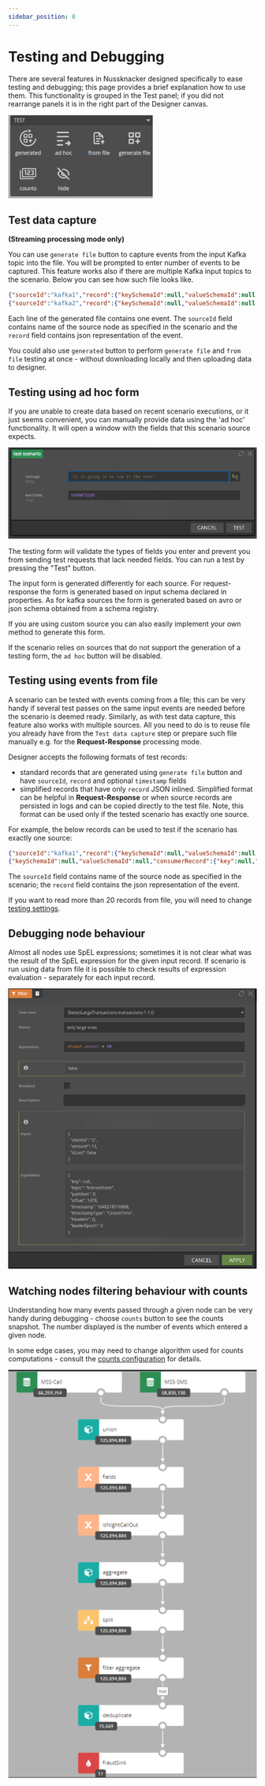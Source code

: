 ```yaml
---
sidebar_position: 8
---
```


# Testing and Debugging

There are several features in Nussknacker designed specifically to ease testing and debugging; this page provides a brief explanation how to use them. This functionality is grouped in the Test panel; if you did not rearrange panels it is in the right part of the Designer canvas. 

![alt_text](img/testPanel.png "Designer Test panel")


## Test data capture
**(Streaming processing mode only)**

You can use `generate file` button to capture events from the input Kafka topic into the file. You will be prompted to enter number of events to be captured. This feature works also if there are multiple Kafka input topics to the scenario.
Below you can see how such file looks like.
```json
{"sourceId":"kafka1","record":{"keySchemaId":null,"valueSchemaId":null,"consumerRecord":{"key":null,"value":{"clientId":"4","amount":30,"eventDate":1674548921},"topic":"transactions","partition":0,"offset":58209,"timestamp":1674548933921,"timestampType":"CreateTime","headers":{},"leaderEpoch":0}},"timestamp":1674548933921}
{"sourceId":"kafka2","record":{"keySchemaId":null,"valueSchemaId":null,"consumerRecord":{"key":null,"value":{"clientId":"4","amount":30,"eventDate":1674548921},"topic":"transactions","partition":0,"offset":58209,"timestamp":1674548933921,"timestampType":"CreateTime","headers":{},"leaderEpoch":0}},"timestamp":1674548933921}
```
Each line of the generated file contains one event. The `sourceId` field contains name of the source node as specified in the scenario and the `record` field contains json representation of the event. 

You could also use `generated` button to perform `generate file` and `from file` testing at once - without downloading locally and then uploading data to designer.

## Testing using ad hoc form

If you are unable to create data based on recent scenario executions, or it just seems convenient, you can manually provide data using the 'ad hoc' functionality.
It will open a window with the fields that this scenario source expects.

![alt_text](img/testScenario.png "Designer Test panel")

The testing form will validate the types of fields you enter and prevent you from sending test requests that lack needed fields.
You can run a test by pressing the "Test" button.

The input form is generated differently for each source. 
For request-response the form is generated based on input schema declared in properties. 
As for kafka sources the form is generated based on avro or json schema obtained from a schema registry.

If you are using custom source you can also easily implement your own method to generate this form. 

If the scenario relies on sources that do not support the generation of a testing form, the `ad hoc` button will be disabled.

## Testing using events from file

A scenario can be tested with events coming from a file; this can be very handy if several test passes on the same input events are needed before the scenario is deemed ready. Similarly, as with test data capture, this feature also works with multiple sources.
All you need to do is to reuse file you already have from the `Test data capture` step or prepare such file manually e.g. for the **Request-Response** processing mode.

Designer accepts the following formats of test records:
- standard records that are generated using `generate file` button and have `sourceId`, `record` and optional `timestamp` fields
- simplified records that have only `record` JSON inlined. Simplified format can be helpful in **Request-Response**
  or when source records are persisted in logs and can be copied directly to the test file. Note, this format can be
  used only if the tested scenario has exactly one source.

For example, the below records can be used to test if the scenario has exactly one source:
```json
{"sourceId":"kafka1","record":{"keySchemaId":null,"valueSchemaId":null,"consumerRecord":{"key":null,"value":{"clientId":"4","amount":30,"eventDate":1674548921},"topic":"transactions","partition":0,"offset":58209,"timestamp":1674548933921,"timestampType":"CreateTime","headers":{},"leaderEpoch":0}},"timestamp":1674548933921}
{"keySchemaId":null,"valueSchemaId":null,"consumerRecord":{"key":null,"value":{"clientId":"4","amount":30,"eventDate":1674548921},"topic":"transactions","partition":0,"offset":58209,"timestamp":1674548933921,"timestampType":"CreateTime","headers":{},"leaderEpoch":0}}
```
The `sourceId` field contains name of the source node as specified in the scenario; the `record` field contains the json representation of the event. 


If you want to read more than 20 records from file, you will need to change [testing settings](../configuration/DesignerConfiguration.md#testing).


## Debugging node behaviour 

Almost all nodes use SpEL expressions; sometimes it is not clear what was the result of the SpEL expression for the given input record. If scenario is run using data from file it is possible to check results of expression evaluation - separately for each input record. 

![alt_text](img/nodeDebugging.png "Debugging a node")

## Watching nodes filtering behaviour with counts

Understanding how many events passed through a given node can be very handy during debugging - choose `counts` button to see the counts snapshot. The number displayed is the number of events which entered a given node. 

In some edge cases, you may need to change algorithm used for counts computations - consult the [counts configuration](../configuration/DesignerConfiguration.md#counts) for details.

![alt_text](img/Counts.png "Watching nodes filtering behaviour")
